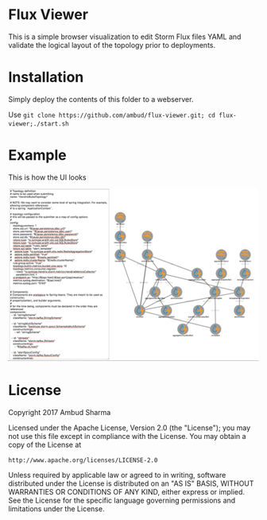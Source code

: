 # Flux Viewer

This is a simple browser visualization to edit Storm Flux files YAML and validate the logical layout of the topology prior to deployments.

# Installation

Simply deploy the contents of this folder to a webserver.

Use ```git clone https://github.com/ambud/flux-viewer.git; cd flux-viewer;./start.sh```

# Example

This is how the UI looks

<img src="./imgs/screenshot.png">

# License

Copyright 2017 Ambud Sharma

Licensed under the Apache License, Version 2.0 (the "License");
you may not use this file except in compliance with the License.
You may obtain a copy of the License at

    http://www.apache.org/licenses/LICENSE-2.0

Unless required by applicable law or agreed to in writing, software
distributed under the License is distributed on an "AS IS" BASIS,
WITHOUT WARRANTIES OR CONDITIONS OF ANY KIND, either express or implied.
See the License for the specific language governing permissions and
limitations under the License.
